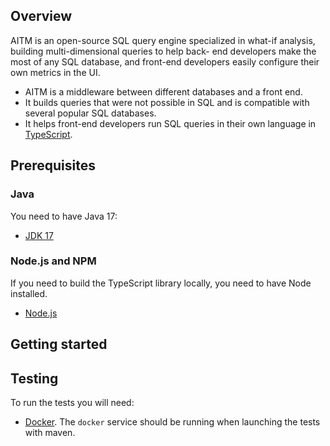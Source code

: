 ## Overview

AITM is an open-source SQL query engine specialized in what-if analysis, building multi-dimensional queries to help back- end developers make the most of any SQL database, and front-end developers easily configure their own metrics in the UI.

- AITM is a middleware between different databases and a front end.
- It builds queries that were not possible in SQL and is compatible with several popular SQL databases.
- It helps front-end developers run SQL queries in their own language in [TypeScript](https://www.typescriptlang.org/).

## Prerequisites

### Java

You need to have Java 17:
- [JDK 17](https://openjdk.java.net/projects/jdk/17/)

### Node.js and NPM

If you need to build the TypeScript library locally, you need to have Node installed.
- [Node.js](https://nodejs.org/)

## Getting started

## Testing

To run the tests you will need:
- [Docker](https://www.docker.com/). The `docker` service should be running when launching the tests with maven.
